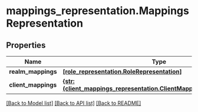 # mappings_representation.MappingsRepresentation

## Properties
Name | Type | Description | Notes
------------ | ------------- | ------------- | -------------
**realm_mappings** | [**[role_representation.RoleRepresentation]**](RoleRepresentation.md) |  | [optional] 
**client_mappings** | [**{str: (client_mappings_representation.ClientMappingsRepresentation,)}**](ClientMappingsRepresentation.md) |  | [optional] 

[[Back to Model list]](../README.md#documentation-for-models) [[Back to API list]](../README.md#documentation-for-api-endpoints) [[Back to README]](../README.md)


